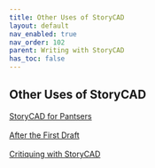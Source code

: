 ```yaml
---
title: Other Uses of StoryCAD
layout: default
nav_enabled: true
nav_order: 102
parent: Writing with StoryCAD
has_toc: false
---
```

## Other Uses of StoryCAD
[StoryCAD for Pantsers](StoryCAD_for_Pantsers.html) <br/><br/>
[After the First Draft](After_the_First_Draft.html) <br/><br/>
[Critiquing with StoryCAD](Critiquing_with_StoryCAD.html) <br/><br/>
